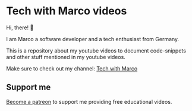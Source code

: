 # Tech with Marco videos

Hi, there! 👋

I am Marco a software developer and a tech enthusiast from Germany. 

This is a repository about my youtube videos to document code-snippets and other stuff mentioned in my youtube videos.

Make sure to check out my channel: [Tech with Marco](https://www.youtube.com/@techwithmarco)

## Support me
[Become a patreon](https://patreon.com/TechwithMarco) to support me providing free educational videos.